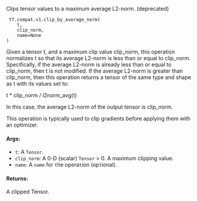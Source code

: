 
Clips tensor values to a maximum average L2-norm. (deprecated)

```
 tf.compat.v1.clip_by_average_norm(
    t,
    clip_norm,
    name=None
)
```

Given a tensor t, and a maximum clip value clip_norm, this operation normalizes t so that its average L2-norm is less than or equal to clip_norm. Specifically, if the average L2-norm is already less than or equal to clip_norm, then t is not modified. If the average L2-norm is greater than clip_norm, then this operation returns a tensor of the same type and shape as t with its values set to:

t * clip_norm / l2norm_avg(t)

In this case, the average L2-norm of the output tensor is clip_norm.

This operation is typically used to clip gradients before applying them with an optimizer.
#### Args:
- `t`: A `Tensor`.
- `clip_norm`: A 0-D (scalar) `Tensor` > 0. A maximum clipping value.
- `name`: A `name` for `t`he opera`t`ion (op`t`ional).
#### Returns:

A clipped Tensor.
